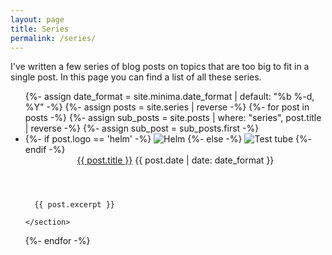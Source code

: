 ```yaml
---
layout: page
title: Series
permalink: /series/
---
```

I've written a few series of blog posts on topics that are too big to fit in a
single post. In this page you can find a list of all these series.

<ul class="series-list">
{%- assign date_format = site.minima.date_format | default: "%b %-d, %Y" -%}
{%- assign posts = site.series | reverse -%}
{%- for post in posts -%}
  {%- assign sub_posts = site.posts | where: "series", post.title | reverse -%}
  {%- assign sub_post = sub_posts.first -%}
  <li class="series-item">
    {%- if post.logo == 'helm' -%}
    <img class="tube" src="{{ site.baseurl }}/assets/helm-blue-vector.svg" alt="Helm">
    {%- else -%}
    <img class="tube" src="{{ site.baseurl }}/assets/test-tube-4-128.png" alt="Test tube">
    {%- endif -%}
    <section>
      <header>
        <a href="{{ sub_post.url | relative_url }}">{{ post.title }}</a>
        <time class="dt-published" datetime="{{ post.date | date_to_xmlschema }}">
          {{ post.date | date: date_format }}
        </time>
      </header>

      {{ post.excerpt }}

    </section>
  </li>
{%- endfor -%}
</ul>
